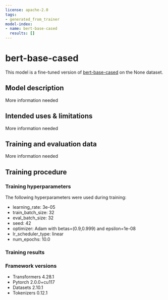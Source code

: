 ```yaml
---
license: apache-2.0
tags:
- generated_from_trainer
model-index:
- name: bert-base-cased
  results: []
---
```


<!-- This model card has been generated automatically according to the information the Trainer had access to. You
should probably proofread and complete it, then remove this comment. -->

# bert-base-cased

This model is a fine-tuned version of [bert-base-cased](https://huggingface.co/bert-base-cased) on the None dataset.

## Model description

More information needed

## Intended uses & limitations

More information needed

## Training and evaluation data

More information needed

## Training procedure

### Training hyperparameters

The following hyperparameters were used during training:
- learning_rate: 3e-05
- train_batch_size: 32
- eval_batch_size: 32
- seed: 42
- optimizer: Adam with betas=(0.9,0.999) and epsilon=1e-08
- lr_scheduler_type: linear
- num_epochs: 10.0

### Training results



### Framework versions

- Transformers 4.28.1
- Pytorch 2.0.0+cu117
- Datasets 2.10.1
- Tokenizers 0.12.1
